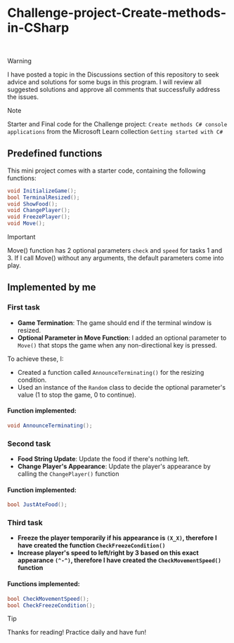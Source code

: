 # Challenge-project-Create-methods-in-CSharp
<br>

> [!WARNING]
> I have posted a topic in the Discussions section of this repository to seek advice and solutions for some bugs in this program. I will review all suggested solutions and approve all comments that successfully address the issues.

> [!NOTE]
> Starter and Final code for the Challenge project: `Create methods C# console applications` from the Microsoft Learn
> collection `Getting started with C#`

<!-- Implementation details -->

## Predefined functions

This mini project comes with a starter code, containing the following functions: 
```csharp
void InitializeGame();
bool TerminalResized();
void ShowFood();
void ChangePlayer();
void FreezePlayer();
void Move();
```

> [!IMPORTANT]
> Move() function has 2 optional parameters `check` and `speed` for tasks 1 and 3.
> If I call Move() without any arguments, the default parameters come into play.


## Implemented by me

### First task

- **Game Termination**: The game should end if the terminal window is resized.
- **Optional Parameter in Move Function**: I added an optional parameter to `Move()` that stops the game when any non-directional key is pressed.
  
To achieve these, I:
- Created a function called `AnnounceTerminating()` for the resizing condition.
- Used an instance of the `Random` class to decide the optional parameter's value (1 to stop the game, 0 to continue).

#### Function implemented: 
```csharp
void AnnounceTerminating();
```

### Second task

- **Food String Update**: Update the food if there's nothing left.
- **Change Player's Appearance**: Update the player's appearance by calling the `ChangePlayer()` function

#### Function implemented: 
```csharp
bool JustAteFood();
```

### Third task

- **Freeze the player temporarily if his appearance is `(X_X)`, therefore I have created the function `CheckFreezeCondition()`**
- **Increase player's speed to left/right by 3 based on this exact appearance `(^-^)`, therefore I have created 
the `CheckMovementSpeed()` function**

#### Functions implemented:
```csharp
bool CheckMovementSpeed();
bool CheckFreezeCondition();
```

> [!TIP]
> Thanks for reading! Practice daily and have fun!

